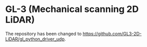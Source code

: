 # GL-3 (Mechanical scanning 2D LiDAR)

The repository has been changed to https://github.com/GL3-2D-LiDAR/gl_python_driver_udp.